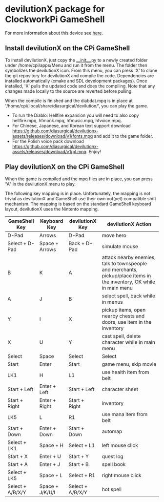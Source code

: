 
# devilutionX package for ClockworkPi GameShell
For more information about this device see [here](https://www.clockworkpi.com/gameshell).

## Install devilutionX on the CPi GameShell

To install devilutionX, just copy the [\_\_init__.py](__init__.py) to a newly created folder under /home/cpi/apps/Menu and run it from the menu. The folder then symbolizes the devilutionX icon.
From this menu, you can press 'X' to clone the git repository for devilutionX and compile the code. Dependencies are installed automatically (cmake and SDL development packages).
Once installed, 'X' pulls the updated code and does the compiling. Note that any changes made locally to the source are reverted before pulling.

When the compile is finished and the diabdat.mpq is in place at '/home/cpi/.local/share/diasurgical/devilution/', you can play the game.
 - To run the Diablo: Hellfire expansion you will need to also copy hellfire.mpq, hfmonk.mpq, hfmusic.mpq, hfvoice.mpq.
 - For Chinese, Japanese, and Korean text support download https://github.com/diasurgical/devilutionx-assets/releases/download/v1/fonts.mpq and add it to the game folder.
 - For the Polish voice pack download https://github.com/diasurgical/devilutionx-assets/releases/download/v1/pl.mpq.
Enjoy!

## Play devilutionX on the CPi GameShell

When the game is compiled and the mpq files are in place, you can press "A" in the devilutionX menu to play.

The following key mapping is in place.
Unfortunately, the mapping is not trivial as devilutionX and GameShell use their own not(yet) compatible shift mechanism.
The mapping is based on the standard GameShell keyboard layout, devilutionX uses the Nintento mapping.

| GameShell Key                | Keyboard Key            | devilutionX Key            | devilutionX Action |
| ---------------------     | ---------------         | ------------------------- | ------------------ |
| D-Pad                        | Arrows                  | D-Pad                        | move hero |
| Select + D-Pad            | Space + Arrows          | Back + D-Pad                | simulate mouse |
| B                            | K                       | A                            | attack nearby enemies, talk to townspeople and merchants, pickup/place items in the inventory, OK while in main menu |
| A                            | J                       | B                            | select spell, back while in menus |
| Y                            | I                       | X                            | pickup items, open nearby chests and doors, use item in the inventory |
| X                            | U                       | Y                            | cast spell, delete character while in main menu |
| Select                    | Space                   | Select                    | Select |
| Start                        | Enter                   | Start                        | game menu, skip movie |
| LK1                        | H                       | L1                        | use health item from belt  |
| Start + Left        | Enter + Left      | Start + Left            | character sheet |
| Start + Right        | Enter + Right     | Start + Right        | inventory |
| LK5                        | L                       | R1                        | use mana item from belt |
| Start + Down                | Enter + Down              | Start + Down                | automap |
| Select + LK1                | Space + H                  | Select + L1                | left mouse click |
| Start + X    | Enter + U    | Start + Y    | quest log |
| Start + A    | Enter + J    | Start + B    | spell book |
| Select + LK5                | Space + L                  | Select + R1                | right mouse click |
| Select + A/B/X/Y            | Space + J/K/U/I         | Select + A/B/X/Y            | hot spell |
